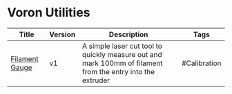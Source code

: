 # Voron Utilities

| Title                              | Version | Description                                                                                                | Tags         |
| ---------------------------------- | ------- | ---------------------------------------------------------------------------------------------------------- | ------------ |
| [Filament Gauge](./filament-gauge) | v1      | A simple laser cut tool to quickly measure out and mark 100mm of filament from the entry into the extruder | #Calibration |
